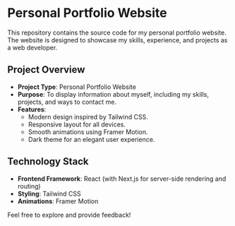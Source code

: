 # Personal Portfolio Website

This repository contains the source code for my personal portfolio website. The website is designed to showcase my skills, experience, and projects as a web developer.

## Project Overview

- **Project Type**: Personal Portfolio Website
- **Purpose**: To display information about myself, including my skills, projects, and ways to contact me.
- **Features**:
  - Modern design inspired by Tailwind CSS.
  - Responsive layout for all devices.
  - Smooth animations using Framer Motion.
  - Dark theme for an elegant user experience.

## Technology Stack

- **Frontend Framework**: React (with Next.js for server-side rendering and routing)
- **Styling**: Tailwind CSS
- **Animations**: Framer Motion

Feel free to explore and provide feedback!

